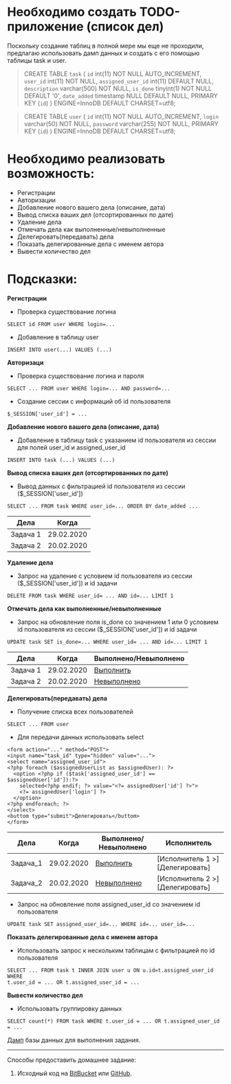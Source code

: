 # Необходимо создать TODO-приложение (список дел)

Поскольку создание таблиц в полной мере мы еще не проходили, предлагаю использовать дамп данных и создать с его помощью таблицы task и user.

> CREATE TABLE `task` (
  `id` int(11) NOT NULL AUTO_INCREMENT,
  `user_id` int(11) NOT NULL,
  `assigned_user_id` int(11) DEFAULT NULL,
  `description` varchar(500) NOT NULL,
  `is_done` tinyint(1) NOT NULL DEFAULT '0',
  `date_added` timestamp NULL DEFAULT NULL,
  PRIMARY KEY (`id`)
) ENGINE=InnoDB DEFAULT CHARSET=utf8;




> CREATE TABLE `user` (
  `id` int(11) NOT NULL AUTO_INCREMENT,
  `login` varchar(50) NOT NULL,
  `password` varchar(255) NOT NULL,
  PRIMARY KEY (`id`)
) ENGINE=InnoDB DEFAULT CHARSET=utf8;


# Необходимо реализовать возможность: 
* Регистрации
* Авторизации
* Добавление нового вашего дела (описание, дата)
* Вывод списка ваших дел (отсортированных по дате)
* Удаление дела
* Отмечать дела как выполненные/невыполненные
* Делегировать(передавать) дела
* Показать делегированные дела с именем автора
* Вывести количество дел

# Подсказки: 

**Регистрации**
* Проверка существование логина 
```
SELECT id FROM user WHERE login=...
```
* Добавление в таблицу user 
```
INSERT INTO user(...) VALUES (...)
```

**Авторизаци**
* Проверка существование логина и пароля 
```
SELECT ... FROM user WHERE login=... AND password=...
```
* Создание сессии с информаций об id пользователя
```
$_SESSION['user_id'] = ...
```

**Добавление нового вашего дела (описание, дата)**
* Добавление в таблицу task с указанием id пользователя из сессии для полей user_id и assigned_user_id 
``` 
INSERT INTO task (...) VALUES (...)
```

**Вывод списка ваших дел (отсортированных по дате)**

* Вывод данных с фильтрацией id пользователя из сессии ($_SESSION['user_id']) 
```
SELECT ... FROM task WHERE user_id=... ORDER BY date_added ...
```

| Дела | Когда |
| -------- | -------- |
| Задача 1     | 29.02.2020 |
| Задача 2     | 20.02.2020 |


**Удаление дела**

* Запрос на удаление с условием id пользователя из сессии ($_SESSION['user_id']) и id задачи 
```
DELETE FROM task WHERE user_id= ... AND id=... LIMIT 1
```


**Отмечать дела как выполненные/невыполненные**

* Запрос на обновление поля is_done со значением 1 или 0  условием id пользователя из сессии ($_SESSION['user_id']) и id задачи 
```
UPDATE task SET is_done=... WHERE user_id= ... AND id=... LIMIT 1
```

| Дела | Когда | Выполнено/Невыполнено |
| -------- | -------- | -------- |
| Задача 1     | 29.02.2020 | [Выполнить](?id=1&done=1)
| Задача 2     | 20.02.2020 | [Невыполнено](?id=2&done=2)

**Делегировать(передавать) дела**

* Получение списка всех пользователей 
```
SELECT ... FROM user
```
* Для передачи данных использовать select
```
<form action="..." method="POST">
<input name="task_id" type="hidden" value="..."> 
<select name="assigned_user_id">
<?php foreach ($assignedUserList as $assignedUser): ?>
  <option <?php if ($task['assigned_user_id'] == $assignedUser['id']):?>
    selected<?php endif; ?> value="<?= assignedUser['id'] ?>">
    <?= assignedUser['login'] ?>
  </option>
<?php endforeach; ?>
</select>
<buttom type="submit">Делегировать</buttom>
</form>
```

| Дела | Когда | Выполнено/Невыполнено | Исполнитель |
| -------- | -------- | -------- | -------- |
| Задача_1 | 29.02.2020 | [Выполнить](?id=1&done=1) | [Исполнитель 1 >] [Делегировать] |
| Задача_2     | 20.02.2020 | [Невыполнено](?id=2&done=2) | [Исполнитель 2 >] [Делегировать] |

* Запрос на обновление поля assigned_user_id со значением id пользователя
```
UPDATE task SET assigned_user_id=... WHERE id=... user_id=...
```


**Показать делегированные дела с именем автора**
* Использовать запрос к нескольким таблицам c фильтрацией по id пользователя
```
SELECT ... FROM task t INNER JOIN user u ON u.id=t.assigned_user_id WHERE
t.user_id = ... OR t.assigned_user_id = ...
```

**Вывести количество дел**

* Использовать группировку данных 
```
SELECT count(*) FROM task WHERE t.user_id = ... OR t.assigned_user_id = ...
```



[Дамп](resourses/) базы данных для выполнения задания.

---
Способы предоставить домашнее задание:
1. Исходный код на [BitBucket](https://bitbucket.org/) или [GitHub](https://github.com/).
